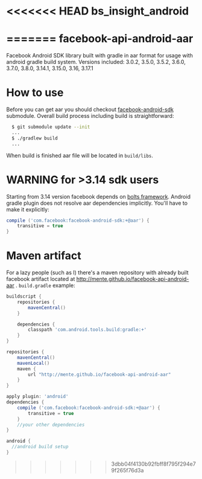 <<<<<<< HEAD
bs_insight_android
==================
=======
facebook-api-android-aar
========================

Facebook Android SDK library built with gradle in aar format for usage with android gradle build system. Versions included: 3.0.2, 3.5.0, 3.5.2, 3.6.0, 3.7.0, 3.8.0, 3.14.1, 3.15.0, 3.16, 3.17.1

How to use
=======================
Before you can get aar you should checkout [facebook-android-sdk](https://github.com/facebook/facebook-android-sdk) submodule. Overall build process including build is straightforward:
```bash
  $ git submodule update --init
  ...
  $ ./gradlew build
  ...
```

When build is finished aar file will be located in `build/libs`.

WARNING for >3.14 sdk users
=====================
Starting from 3.14 version facebook depends on [bolts framework](https://github.com/BoltsFramework/Bolts-Android). Android gradle plugin does not resolve aar dependencies implicitly. You'll have to make it explicitly:
```groovy
compile ('com.facebook:facebook-android-sdk:+@aar') {
    transitive = true
}
```

Maven artifact
======================
For a lazy people (such as I) there's a maven repository with already built facebook artifact located at http://mente.github.io/facebook-api-android-aar . `build.gradle` example:
```groovy
buildscript {
    repositories {
        mavenCentral()
    }

    dependencies {
        classpath 'com.android.tools.build:gradle:+'
    }
}

repositories {
    mavenCentral()
    mavenLocal()
    maven {
        url "http://mente.github.io/facebook-api-android-aar"
    }
}

apply plugin: 'android'
dependencies {
    compile ('com.facebook:facebook-android-sdk:+@aar') {
        transitive = true
    }
    //your other dependencies
}

android {
  //android build setup
}
```
>>>>>>> 3dbb04f4130b92fbff8f795f294e79f265f76d3a
